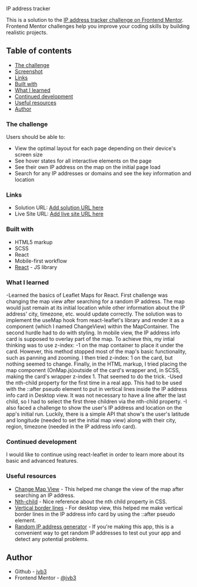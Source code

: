 IP address tracker

This is a solution to the [IP address tracker challenge on Frontend Mentor](https://www.frontendmentor.io/challenges/ip-address-tracker-I8-0yYAH0). Frontend Mentor challenges help you improve your coding skills by building realistic projects.

## Table of contents

- [The challenge](#the-challenge)
- [Screenshot](#screenshot)
- [Links](#links)
- [Built with](#built-with)
- [What I learned](#what-i-learned)
- [Continued development](#continued-development)
- [Useful resources](#useful-resources)
- [Author](#author)

### The challenge

Users should be able to:

- View the optimal layout for each page depending on their device's screen size
- See hover states for all interactive elements on the page
- See their own IP address on the map on the initial page load
- Search for any IP addresses or domains and see the key information and location


### Links

- Solution URL: [Add solution URL here](https://your-solution-url.com)
- Live Site URL: [Add live site URL here](https://your-live-site-url.com)

### Built with

- HTML5 markup
- SCSS
- React
- Mobile-first workflow
- [React](https://reactjs.org/) - JS library

### What I learned

-Learned the basics of Leaflet Maps for React. First challenge was changing the map view after searching for a random IP address. The map would just remain at its initial location while other information about the IP address' city, timezone, etc. would update correctly. The solution was to implement the useMap hook from react-leaflet's library and render it as a component (which I named ChangeView) within the MapContainer. The second hurdle had to do with styling. In mobile view, the IP address info card is supposed to overlay part of the map. To achieve this, my intial thinking was to use z-index: -1 on the map container to place it under the card. However, this method stopped most of the map's basic functionality, such as panning and zooming. I then tried z-index: 1 on the card, but nothing seemed to change. Finally, in the HTML markup, I tried placing the map component (OnMap.js)outside of the card's wrapper and, in SCSS, making the card's wrapper z-index 1. That seemed to do the trick.
-Used the nth-child property for the first time in a real app. This had to be used with the ::after pseudo element to put in vertical lines inside the IP address info card in Desktop view. It was not necessary to have a line after the last child, so I had to select the first three children via the nth-child property.
-I also faced a challenge to show the user's IP address and location on the app's initial run. Luckily, there is a simple API that show's the user's latitude and longitude (needed to set the initial map view) along with their city, region, timezone (needed in the IP address info card).

### Continued development

I would like to continue using react-leaflet in order to learn more about its basic and advanced features.

### Useful resources

- [Change Map View](https://stackoverflow.com/questions/64665827/react-leaflet-center-attribute-does-not-change-when-the-center-state-changes) - This helped me change the view of the map after searching an IP address.
- [Nth-child](https://developer.mozilla.org/en-US/docs/Web/CSS/:nth-child) - Nice reference about the nth child property in CSS.
- [Vertical border lines](https://hollybourneville.medium.com/creating-border-lines-using-pseudo-elements-in-css-a460396299e8) - For desktop view, this helped me make vertical border lines in the IP address info card by using the ::after pseudo element.
- [Random IP address generator](https://www.ipvoid.com/random-ip/) - If you're making this app, this is a convenient way to get random IP addresses to test out your app and detect any potential problems.

## Author

- Github - [jvb3](https://github.com/jvb3)
- Frontend Mentor - [@jvb3](https://www.frontendmentor.io/profile/jvb3)
